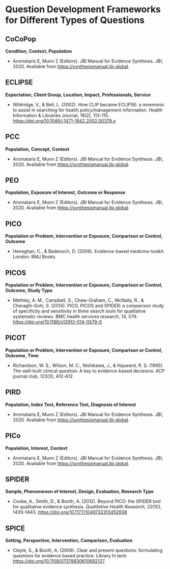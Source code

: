 # Question Development Frameworks for Different Types of Questions

## CoCoPop
**Condition, Context, Population**
* Aromataris E, Munn Z (Editors). JBI Manual for Evidence Synthesis. JBI, 2020. Available from https://synthesismanual.jbi.global.  

## ECLIPSE
**Expectation, Client Group, Location, Impact, Professionals, Service**
* Wildridge, V., & Bell, L. (2002). How CLIP became ECLIPSE: a mnemonic to assist in searching for health policy/management information. Health Information & Libraries Journal, 19(2), 113-115. https://doi.org/10.1046/j.1471-1842.2002.00378.x

## PCC
**Population, Concept, Context**
* Aromataris E, Munn Z (Editors). JBI Manual for Evidence Synthesis. JBI, 2020. Available from https://synthesismanual.jbi.global.  
## PEO
**Population, Exposure of Interest, Outcome or Response**
* Aromataris E, Munn Z (Editors). JBI Manual for Evidence Synthesis. JBI, 2020. Available from https://synthesismanual.jbi.global.  
## PICO
**Population or Problem, Intervention or Exposure, Comparison or Control, Outcome**
* Heneghan, C., & Badenoch, D. (2006). Evidence-based medicine toolkit. London: BMJ Books.

## PICOS
**Population or Problem, Intervention or Exposure, Comparison or Control, Outcome, Study Type**
* Methley, A. M., Campbell, S., Chew-Graham, C., McNally, R., & Cheraghi-Sohi, S. (2014). PICO, PICOS and SPIDER: a comparison study of specificity and sensitivity in three search tools for qualitative systematic reviews. BMC health services research, 14, 579. https://doi.org/10.1186/s12913-014-0579-0

## PICOT
**Population or Problem, Intervention or Exposure, Comparison or Control, Outcome, Time**
* Richardson, W. S., Wilson, M. C., Nishikawa, J., & Hayward, R. S. (1995). The well-built clinical question: A key to evidence-based decisions. ACP journal club, 123(3), A12-A12.

## PIRD
**Population, Index Test, Reference Test, Diagnosis of Interest**
* Aromataris E, Munn Z (Editors). JBI Manual for Evidence Synthesis. JBI, 2020. Available from https://synthesismanual.jbi.global. 
## PICo
**Population, Interest, Context**
* Aromataris E, Munn Z (Editors). JBI Manual for Evidence Synthesis. JBI, 2020. Available from https://synthesismanual.jbi.global.  

## SPIDER
**Sample, Phenomenon of Interest, Design, Evaluation, Research Type**
* Cooke, A., Smith, D., & Booth, A. (2012). Beyond PICO: the SPIDER tool for qualitative evidence synthesis. *Qualitative Health Research, 22*(10), 1435–1443. https://doi.org/10.1177/1049732312452938

## SPICE
**Setting, Perspective, Intervention, Comparison, Evaluation**
* Cleyle, S., & Booth, A. (2006). Clear and present questions: formulating questions for evidence based practice. Library hi tech. https://doi.org/10.1108/07378830610692127        
